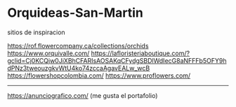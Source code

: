 # Orquideas-San-Martin

sitios de inspiracion

https://rof.flowercompany.ca/collections/orchids 
https://www.orquivalle.com/ 
https://lafloristeriaboutique.com/?gclid=Cj0KCQjw0JiXBhCFARIsAOSAKqCFydgSBDlWdIecG8aNFFFb5OFY9hdPNz3tweouzgkvWtU4ko74zccaAgavEALw_wcB
https://flowershopcolombia.com/ 
https://www.proflowers.com/

-------------------------------------------


https://anunciografico.com/ (me gusta el portafolio)
